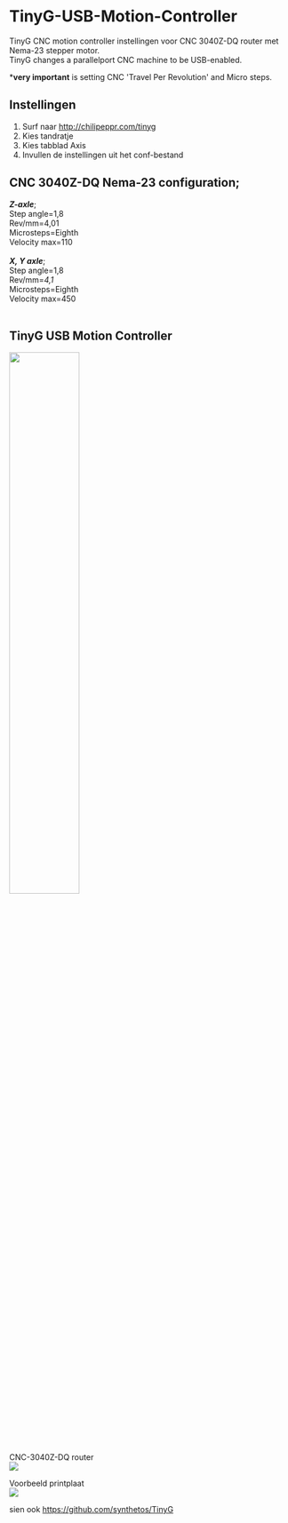 # TinyG-USB-Motion-Controller
TinyG CNC motion controller instellingen voor CNC 3040Z-DQ router met Nema-23 stepper motor. <br/>
TinyG changes a parallelport CNC machine to be USB-enabled.

***very important** is setting CNC 'Travel Per Revolution' and Micro steps. <br/>

Instellingen
---
1. Surf naar http://chilipeppr.com/tinyg <br/>
2. Kies tandratje<br/>
3. Kies tabblad Axis <br/>
4. Invullen de instellingen uit het conf-bestand<br/>

CNC 3040Z-DQ Nema-23 configuration;
---
***Z-axle***;<br/>
Step angle=1,8<br/>
Rev/mm=4,01<br/>
Microsteps=Eighth<br/>
Velocity max=110<br/>
<br/>
***X, Y axle***;<br/>
Step angle=1,8<br/>
Rev/mm=*4,1*<br/>
Microsteps=Eighth<br/>
Velocity max=450<br/>
<br/>

TinyG USB Motion Controller
---
<img src="https://camo.githubusercontent.com/d4c76c31d36a5520c180db03f5c179caee23d672/687474703a2f2f6661726d342e737461746963666c69636b722e636f6d2f333731392f31323639323538353731355f636131373433303463305f622e6a7067" width="50%" hight="50%">
<br/>
<br/>

CNC-3040Z-DQ router<br/>
<img src="https://sc01.alicdn.com/kf/HTB1cwn2JVXXXXalXpXXq6xXFXXXa/Fist-CNC-3040Z-DQ-4axis-sculpture-machine.jpg_350x350.jpg">
<br/>

Voorbeeld printplaat<br/>
<img src="https://i.imgur.com/3lKJaZVm.jpg"><br/>

sien ook https://github.com/synthetos/TinyG
